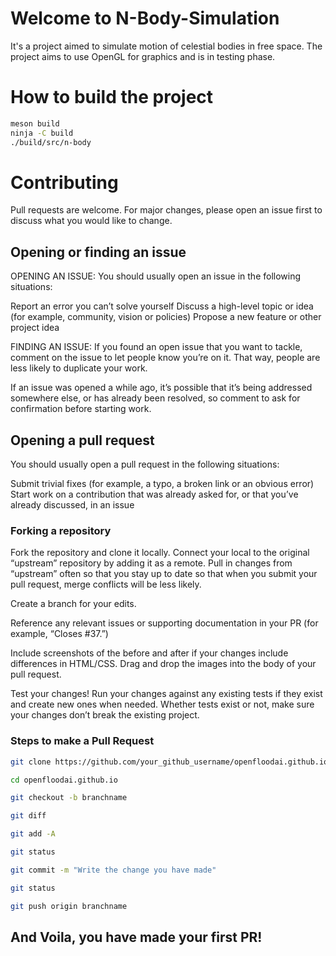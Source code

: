 # Welcome to N-Body-Simulation
It's a project aimed to simulate motion of celestial bodies in free space. The project aims to use OpenGL for graphics and is in testing phase.

# How to build the project
```bash
meson build
ninja -C build
./build/src/n-body
```
# Contributing
Pull requests are welcome. For major changes, please open an issue first to discuss what you would like to change.

## Opening or finding an issue
OPENING AN ISSUE:
You should usually open an issue in the following situations:

Report an error you can’t solve yourself
Discuss a high-level topic or idea (for example, community, vision or policies)
Propose a new feature or other project idea

FINDING AN ISSUE:
If you found an open issue that you want to tackle, comment on the issue to let people know you’re on it. That way, people are less likely to duplicate your work.

If an issue was opened a while ago, it’s possible that it’s being addressed somewhere else, or has already been resolved, so comment to ask for confirmation before starting work.

## Opening a pull request
You should usually open a pull request in the following situations:

Submit trivial fixes (for example, a typo, a broken link or an obvious error)
Start work on a contribution that was already asked for, or that you’ve already discussed, in an issue

### Forking a repository
Fork the repository and clone it locally. Connect your local to the original “upstream” repository by adding it as a remote. Pull in changes from “upstream” often so that you stay up to date so that when you submit your pull request, merge conflicts will be less likely.

Create a branch for your edits.

Reference any relevant issues or supporting documentation in your PR (for example, “Closes #37.”)

Include screenshots of the before and after if your changes include differences in HTML/CSS. Drag and drop the images into the body of your pull request.

Test your changes! Run your changes against any existing tests if they exist and create new ones when needed. Whether tests exist or not, make sure your changes don’t break the existing project.

###  Steps to make a Pull Request

```bash
git clone https://github.com/your_github_username/openfloodai.github.io.git

cd openfloodai.github.io

git checkout -b branchname

git diff

git add -A

git status

git commit -m "Write the change you have made"

git status

git push origin branchname

```

## And Voila, you have made your first PR! 
